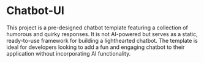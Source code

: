 # Chatbot-UI
This project is a pre-designed chatbot template featuring a collection of humorous and quirky responses. It is not AI-powered but serves as a static, ready-to-use framework for building a lighthearted chatbot. The template is ideal for developers looking to add a fun and engaging chatbot to their application without incorporating AI functionality.
